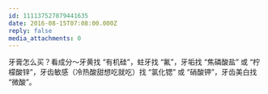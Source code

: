 ```yaml
---
id: 111137527879441635
date: 2016-08-15T07:08:00.000Z
reply: false
media_attachments: 0
---
```


牙膏怎么买？看成分～牙黄找 “有机硅”，蛀牙找 “氟”，牙垢找 “焦磷酸盐” 或 “柠檬酸锌”，牙齿敏感（冷热酸甜想吃就吃）找 “氯化锶” 或 “硝酸钾”，牙齿美白找 “微酸”。 ​​​​

